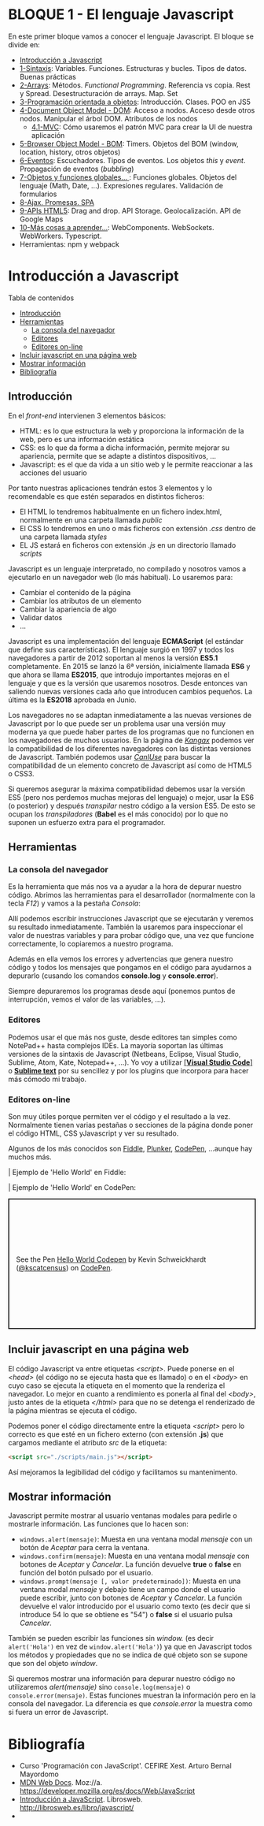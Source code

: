 # BLOQUE 1 - El lenguaje Javascript
En este primer bloque vamos a conocer el lenguaje Javascript. El bloque se divide en:
* [Introducción a Javascript](#introducci%C3%B3n-a-javascript)
* [1-Sintaxis](./01-sintaxis.md): Variables. Funciones. Estructuras y bucles. Tipos de datos. Buenas prácticas
* [2-Arrays](./02-arrays.md): Métodos. _Functional Programming_. Referencia vs copia. Rest y Spread. Desestructuración de arrays. Map. Set
* [3-Programación orientada a objetos](./03-POO.md): Introducción. Clases. POO en JS5
* [4-Document Object Model - DOM](./04-DOM.md): Acceso a nodos. Acceso desde otros nodos. Manipular el árbol DOM. Atributos de los nodos
  * [4.1-MVC](./04.1-MVC.md): Cómo usaremos el patrón MVC para crear la UI de nuestra aplicación
* [5-Browser Object Model - BOM](./05-BOM.md): Timers. Objetos del BOM (window, location, history, otros objetos)
* [6-Eventos](./06-eventos.md): Escuchadores. Tipos de eventos. Los objetos _this_ y _event_. Propagación de eventos (_bubbling_)
* [7-Objetos y funciones globales... ](./07-globales.md): Funciones globales. Objetos del lenguaje (Math, Date, ...). Expresiones regulares. Validación de formularios
* [8-Ajax. Promesas. SPA](./08-ajax.md)
* [9-APIs HTML5](./09-apis.md): Drag and drop. API Storage. Geolocalización. API de Google Maps
* [10-Más cosas a aprender...](./10-mas.md): WebComponents. WebSockets. WebWorkers. Typescript.
* Herramientas: npm y webpack

# Introducción a Javascript
<!-- START doctoc generated TOC please keep comment here to allow auto update -->
<!-- DON'T EDIT THIS SECTION, INSTEAD RE-RUN doctoc TO UPDATE -->
Tabla de contenidos

  - [Introducción](#introducci%C3%B3n)
  - [Herramientas](#herramientas)
    - [La consola del navegador](#la-consola-del-navegador)
    - [Editores](#editores)
    - [Editores on-line](#editores-on-line)
  - [Incluir javascript en una página web](#incluir-javascript-en-una-p%C3%A1gina-web)
  - [Mostrar información](#mostrar-informaci%C3%B3n)
- [Bibliografía](#bibliograf%C3%ADa)

<!-- END doctoc generated TOC please keep comment here to allow auto update -->

## Introducción
En el _front-end_ intervienen 3 elementos básicos:
- HTML: es lo que estructura la web y proporciona la información de la web, pero es una información estática
- CSS: es lo que da forma a dicha información, permite mejorar su apariencia, permite que se adapte a distintos dispositivos, ...
- Javascript: es el que da vida a un sitio web y le permite reaccionar a las acciones del usuario

Por tanto nuestras aplicaciones tendrán estos 3 elementos y lo recomendable es que estén separados en distintos ficheros:
- El HTML lo tendremos habitualmente en un fichero index.html, normalmente en una carpeta llamada _public_
- El CSS lo tendremos en uno o más ficheros con extensión _.css_ dentro de una carpeta llamada _styles_
- EL JS estará en ficheros con extensión _.js_ en un directorio llamado _scripts_

Javascript es un lenguaje interpretado, no compilado y nosotros vamos a ejecutarlo en un navegador web (lo más habitual). Lo usaremos para:
* Cambiar el contenido de la página
* Cambiar los atributos de un elemento
* Cambiar la apariencia de algo
* Validar datos
* ...

Javascript es una implementación del lenguaje **ECMAScript** (el estándar que define sus características). El lenguaje surgió en 1997 y todos los navegadores a partir de 2012 soportan al menos la versión **ES5.1** completamente. En 2015 se lanzó la 6ª versión, inicialmente llamada **ES6** y que ahora se llama **ES2015**, que introdujo importantes mejoras en el lenguaje y que es la versión que usaremos nosotros. Desde entonces van saliendo nuevas versiones cada año que introducen cambios pequeños. La última es la **ES2018** aprobada en Junio.

Los navegadores no se adaptan inmediatamente a las nuevas versiones de Javascript por lo que puede ser un problema usar una versión muy moderna ya que puede haber partes de los programas que no funcionen en los navegadores de muchos usuarios. En la página de [_Kangax_](https://kangax.github.io/compat-table/es6/) podemos ver la compatibilidad de los diferentes navegadores con las distintas versiones de Javascript. También podemos usar [_CanIUse_](https://caniuse.com/) para buscar la compatibilidad de un elemento concreto de Javascript así como de HTML5 o CSS3. 

Si queremos asegurar la máxima compatibilidad debemos usar la versión ES5 (pero nos perdemos muchas mejoras del lenguaje) o mejor, usar la ES6 (o posterior) y después _transpilar_ nestro código a la version ES5. De esto se ocupan los _transpiladores_ (**Babel** es el más conocido) por lo que no suponen un esfuerzo extra para el programador.

## Herramientas
### La consola del navegador
Es la herramienta que más nos va a ayudar a la hora de depurar nuestro código. Abrimos las herramientas para el desarrollador (normalmente con la tecla _F12_) y vamos a la pestaña _Consola_:

Allí podemos escribir instrucciones Javascript que se ejecutarán y veremos su resultado inmediatamente. También la usaremos para inspeccionar el valor de nuestras variables y para probar código que, una vez que funcione correctamente, lo copiaremos a nuestro programa.

Además en ella vemos los errores y advertencias que genera nuestro código y todos los mensajes que pongamos en el código para ayudarnos a depurarlo (cusando los comandos **console.log** y **console.error**).

Siempre depuraremos los programas desde aquí (ponemos puntos de interrupción, vemos el valor de las variables, ...).

### Editores
Podemos usar el que más nos guste, desde editores tan simples como NotePad++ hasta complejos IDEs. La mayoría soportan las últimas versiones de la sintaxis de Javascript (Netbeans, Eclipse, Visual Studio, Sublime, Atom, Kate, Notepad++, ...). Yo voy a utilizar [[**Visual Studio Code**]](https://code.visualstudio.com/) o [**Sublime text**](https://www.sublimetext.com/) por su sencillez y por los plugins que incorpora para hacer más cómodo mi trabajo.

### Editores on-line
Son muy útiles porque permiten ver el código y el resultado a la vez. Normalmente tienen varias pestañas o secciones de la página donde poner el código HTML, CSS yJavascript y ver su resultado. 

Algunos de los más conocidos son [Fiddle](https://jsfiddle.net), [Plunker](https://plnkr.co), [CodePen](https://codepen.io/pen/), ...aunque hay muchos más.

| Ejemplo de 'Hello World' en Fiddle:
<script async src="//jsfiddle.net/afabbro/vrVAP/embed/"></script>

| Ejemplo de 'Hello World' en CodePen:
<p class="codepen" data-height="265" data-theme-id="0" data-default-tab="js,result" data-user="kscatcensus" data-slug-hash="XedLvZ" style="height: 265px; box-sizing: border-box; display: flex; align-items: center; justify-content: center; border: 2px solid; margin: 1em 0; padding: 1em;" data-pen-title="Hello World Codepen">
  <span>See the Pen <a href="https://codepen.io/kscatcensus/pen/XedLvZ/">
  Hello World Codepen</a> by Kevin Schweickhardt (<a href="https://codepen.io/kscatcensus">@kscatcensus</a>)
  on <a href="https://codepen.io">CodePen</a>.</span>
</p>
<script async src="https://static.codepen.io/assets/embed/ei.js"></script>

## Incluir javascript en una página web
El código Javascript va entre etiquetas _\<script>_. Puede ponerse en el _\<head>_ (el código no se ejecuta hasta que es llamado) o en el _\<body>_ en cuyo caso se ejecuta la etiqueta en el momento que la renderiza el navegador. Lo mejor en cuanto a rendimiento es ponerla al final del _\<body>_, justo antes de la etiqueta _\</html>_ para que no se detenga el renderizado de la página mientras se ejecuta el código.

Podemos poner el código directamente entre la etiqueta _\<script>_ pero lo correcto es que esté en un fichero externo (con extensión **.js**) que cargamos mediante el atributo _src_ de la etiqueta:
```html
<script src="./scripts/main.js"></script>
```
Así mejoramos la legibilidad del código y facilitamos su mantenimento.

## Mostrar información
Javascript permite mostrar al usuario ventanas modales para pedirle o mostrarle información. Las funciones que lo hacen son:
* `windows.alert(mensaje)`: Muesta en una ventana modal _mensaje_ con un botón de _Aceptar_ para cerra la ventana.
* `windows.confirm(mensaje)`: Muesta en una ventana modal _mensaje_ con botones de _Aceptar_ y _Cancelar_. La función devuelve **true** o **false** en función del botón pulsado por el usuario.
* `windows.prompt(mensaje [, valor predeterminado])`: Muesta en una ventana modal _mensaje_ y debajo tiene un campo donde el usuario puede escribir, junto con botones de _Aceptar_ y _Cancelar_. La función devuelve el valor introducido por el usuario como texto (es decir que si introduce 54 lo que se obtiene es "54") o **false** si el usuario pulsa _Cancelar_.

También se pueden escribir las funciones sin _window._ (es decir `alert('Hola')` en vez de `window.alert('Hola')`) ya que en Javascript todos los métodos y propiedades que no se indica de qué objeto son se supone que son del objeto _window_.

Si queremos mostrar una información para depurar nuestro código no utilizaremos _alert(mensaje)_ sino `console.log(mensaje)` o `console.error(mensaje)`. Estas funciones muestran la información pero en la consola del navegador. La diferencia es que _console.error_ la muestra como si fuera un error de Javascript.

# Bibliografía
* Curso 'Programación con JavaScript'. CEFIRE Xest. Arturo Bernal Mayordomo
* [MDN Web Docs](https://developer.mozilla.org/es/docs/Web/JavaScript). Moz://a. https://developer.mozilla.org/es/docs/Web/JavaScript
* [Introducción a JavaScript](http://librosweb.es/libro/javascript/). Librosweb. http://librosweb.es/libro/javascript/
*
